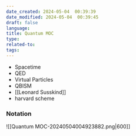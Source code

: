 ```yaml
---
date_created: 2024-05-04  00:39:39
date_modified: 2024-05-04  00:39:45
draft: false
language: 
title: Quantum MOC
type: 
related-to: 
tags:
---
```




- Spacetime
- QED
- Virtual Particles
- QBISM
- [[Leonard Susskind]]
- harvard scheme





### Notation 
![[Quantum MOC-20240504004923882.png|600]]

